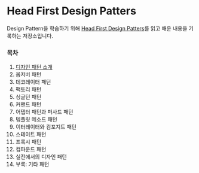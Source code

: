 # Head First Design Patters

Design Pattern을 학습하기 위해 [Head First Design Patters](https://m.yes24.com/Goods/Detail/108192370)를 읽고 배운 내용을 기록하는 저장소입니다.
<br />

### 목차

1. [디자인 패턴 소개](https://github.com/lbo728/HeadFirstDesignPatters/tree/main/Chapter%2001)
2. 옵저버 패턴
3. 데코레이터 패턴
4. 팩토리 패턴
5. 싱글턴 패턴
6. 커맨드 패턴
7. 어댑터 패턴과 퍼사드 패턴
8. 템플릿 메소드 패턴
9. 이터레이터와 컴포지트 패턴
10. 스테이트 패턴
11. 프록시 패턴
12. 컴파운드 패턴
13. 실전에서의 디자인 패턴
14. 부록: 기타 패턴
